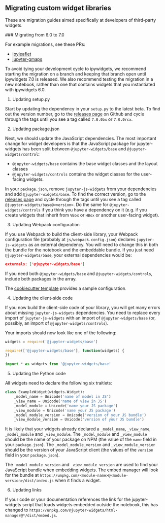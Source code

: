 Migrating custom widget libraries
---------------------------------

These are migration guides aimed specifically at developers of third-party
widgets.

### Migrating from 6.0 to 7.0

For example migrations, see these PRs:
 - [ipyleaflet](https://github.com/ellisonbg/ipyleaflet/pull/66)
 - [jupyter-gmaps](https://github.com/pbugnion/gmaps/pull/166)

To avoid tying your development cycle to ipywidgets, we recommend starting
the migration on a branch and keeping that branch open until ipywidgets 7.0
is released. We also recommend testing the migration in a new notebook, rather
than one that contains widgets that you instantiated with ipywidgets 6.0.

1. Updating setup.py

Start by updating the dependency in your `setup.py` to the latest beta. To
find out the version number, go to the [releases
page](https://github.com/jupyter-widgets/ipywidgets/releases) on Github and
cycle through the tags until you see a tag called `7.0.0bx` or `7.0.0rcx`.

2. Updating package.json

Next, we should update the JavaScript dependencies. The most important change
for widget developers is that the JavaScript package for jupyter-widgets has
been split between `@jupyter-widgets/base` and `@jupyter-widgets/control`: 
 - `@jupyter-widgets/base` contains the base widget classes and the layout
classes 
 - `@jupyter-widgets/controls` contains the widget classes for the
user-facing widgets.

In your `package.json`, remove `jupyter-js-widgets` from your dependencies
and add `@jupyter-widgets/base`. To find the correct version, go to the
[releases page](https://github.com/jupyter-widgets/ipywidgets/releases) and
cycle through the tags until you see a tag called
`@jupyter-widgets/base@<version>`. Do the same for
`@jupyter-widgets/controls` if you think you have a dependency on it (e.g. if
you create widgets that inherit from `VBox` or `HBox` or another user-facing widget).

3. Updating Webpack configuration

If you use Webpack to build the client-side library, your Webpack
configuration file (probably at `js/webpack.config.json`) declares
`jupyter-js-widgets` as an external dependency. You will need to change this
in both the bundle for the notebook and the embeddable bundle. If you just
need `@jupyter-widgets/base`, your external dependencies would be:

```json
externals: ['@jupyter-widgets/base']
```

If you need both `@jupyter-widgets/base` and `@jupyter-widgets/controls`, include
both packages in the array.

The [cookiecutter template](https://github.com/jupyter-widgets/widget-cookiecutter/blob/master/%7B%7Bcookiecutter.github_project_name%7D%7D/js/webpack.config.js) provides a sample configuration.

4. Updating the client-side code

If you now build the client-side code of your library, you will get many
errors about missing `jupyter-js-widgets` dependencies. You need to replace
every import of `jupyter-js-widgets` with an import of
`@jupyter-widgets/base` (or, possibly, an import of `@jupyter-widgets/controls`).

Your imports should now look like one of the following:

```javascript
widgets = require('@jupyter-widgets/base')
```

```javascript
require(['@jupyter-widgets/base'], function(widgets) {
})
```

```javascript
import * as widgets from '@jupyter-widgets/base'
```

5. Updating the Python code

All widgets need to declare the following six traitlets:

```py
class ExampleWidget(widgets.Widget):
    _model_name = Unicode('name of model in JS')
    _view_name = Unicode('name of view in JS')
    _model_module = Unicode('name your JS package')
    _view_module = Unicode('name your JS package')
    _model_module_version = Unicode('version of your JS bundle')
    _view_module_version = Unicode('version of your JS bundle')
```

It is likely that your widgets already declared a `_model_name`,
`_view_name`, `_model_module` and `_view_module`. The `_model_module` and
`_view_module` should be the name of your package on NPM (the value of the
`name` field in your `package.json`). The `_model_module_version` and
`_view_module_version` should be the version of your JavaScript client (the
values of the `version` field in your `package.json`).

The `_model_module_version` and `_view_module_version` are used to find your
JavaScript bundle when embedding widgets. The embed manager will look for the
bundle at `https://unpkg.com/<module-name>@<module-version>/dist/index.js`
when it finds a widget.

6. Updating links

If your code or your documentation references the link for the jupyter-widgets script
that loads widgets embedded outside the notebook, 
this has changed to `https://unpkg.com/@jupyter-widgets/html-manager@*/dist/embed.js`.